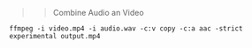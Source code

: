 
>> Combine Audio an Video
```
ffmpeg -i video.mp4 -i audio.wav -c:v copy -c:a aac -strict experimental output.mp4
```
